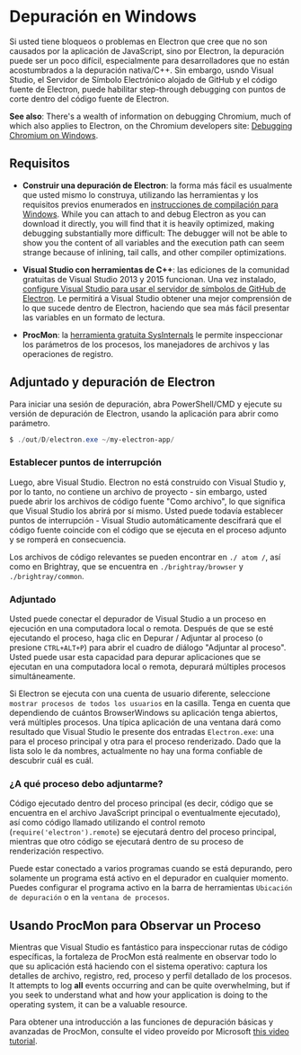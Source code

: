 # Depuración en Windows

Si usted tiene bloqueos o problemas en Electron que cree que no son causados ​​por la aplicación de JavaScript, sino por Electron, la depuración puede ser un poco difícil, especialmente para desarrolladores que no están acostumbrados a la depuración nativa/C++. Sin embargo, usndo Visual Studio, el Servidor de Símbolo Electrónico alojado de GitHub y el código fuente de Electron, puede habilitar step-through debugging con puntos de corte dentro del código fuente de Electron.

**See also**: There's a wealth of information on debugging Chromium, much of which also applies to Electron, on the Chromium developers site: [Debugging Chromium on Windows](https://www.chromium.org/developers/how-tos/debugging-on-windows).

## Requisitos

* **Construir una depuración de Electron**: la forma más fácil es usualmente que usted mismo lo construya, utilizando las herramientas y los requisitos previos enumerados en [instrucciones de compilación para Windows](build-instructions-windows.md). While you can attach to and debug Electron as you can download it directly, you will find that it is heavily optimized, making debugging substantially more difficult: The debugger will not be able to show you the content of all variables and the execution path can seem strange because of inlining, tail calls, and other compiler optimizations.

* **Visual Studio con herramientas de C++**: las ediciones de la comunidad gratuitas de Visual Studio 2013 y 2015 funcionan. Una vez instalado, [configure Visual Studio para usar el servidor de símbolos de GitHub de Electron](setting-up-symbol-server.md). Le permitirá a Visual Studio obtener una mejor comprensión de lo que sucede dentro de Electron, haciendo que sea más fácil presentar las variables en un formato de lectura.

* **ProcMon**: la [herramienta gratuita SysInternals](https://technet.microsoft.com/en-us/sysinternals/processmonitor.aspx) le permite inspeccionar los parámetros de los procesos, los manejadores de archivos y las operaciones de registro.

## Adjuntado y depuración de Electron

Para iniciar una sesión de depuración, abra PowerShell/CMD y ejecute su versión de depuración de Electron, usando la aplicación para abrir como parámetro.

```powershell
$ ./out/D/electron.exe ~/my-electron-app/
```

### Establecer puntos de interrupción

Luego, abre Visual Studio. Electron no está construido con Visual Studio y, por lo tanto, no contiene un archivo de proyecto - sin embargo, usted puede abrir los archivos de código fuente "Como archivo", lo que significa que Visual Studio los abrirá por sí mismo. Usted puede todavía establecer puntos de interrupción - Visual Studio automáticamente descifrará que el código fuente coincide con el código que se ejecuta en el proceso adjunto y se romperá en consecuencia.

Los archivos de código relevantes se pueden encontrar en `./ atom /`, así como en Brightray, que se encuentra en `./brightray/browser` y `./brightray/common`.

### Adjuntado

Usted puede conectar el depurador de Visual Studio a un proceso en ejecución en una computadora local o remota. Después de que se esté ejecutando el proceso, haga clic en Depurar / Adjuntar al proceso (o presione `CTRL+ALT+P`) para abrir el cuadro de diálogo "Adjuntar al proceso". Usted puede usar esta capacidad para depurar aplicaciones que se ejecutan en una computadora local o remota, depurará múltiples procesos simultáneamente.

Si Electron se ejecuta con una cuenta de usuario diferente, seleccione `mostrar procesos de todos los usuarios` en la casilla. Tenga en cuenta que dependiendo de cuántos BrowserWindows su aplicación tenga abiertos, verá múltiples procesos. Una típica aplicación de una ventana dará como resultado que Visual Studio le presente dos entradas `Electron.exe`: una para el proceso principal y otra para el proceso renderizado. Dado que la lista solo le da nombres, actualmente no hay una forma confiable de descubrir cuál es cuál.

### ¿A qué proceso debo adjuntarme?

Código ejecutado dentro del proceso principal (es decir, código que se encuentra en el archivo JavaScript principal o eventualmente ejecutado), así como código llamado utilizando el control remoto (`require('electron').remote`) se ejecutará dentro del proceso principal, mientras que otro código se ejecutará dentro de su proceso de renderización respectivo.

Puede estar conectado a varios programas cuando se está depurando, pero solamente un programa está activo en el depurador en cualquier momento. Puedes configurar el programa activo en la barra de herramientas `Ubicación de depuración` o en la `ventana de procesos`.

## Usando ProcMon para Observar un Proceso

Mientras que Visual Studio es fantástico para inspeccionar rutas de código específicas, la fortaleza de ProcMon está realmente en observar todo lo que su aplicación está haciendo con el sistema operativo: captura los detalles de archivo, registro, red, proceso y perfil detallado de los procesos. It attempts to log **all** events occurring and can be quite overwhelming, but if you seek to understand what and how your application is doing to the operating system, it can be a valuable resource.

Para obtener una introducción a las funciones de depuración básicas y avanzadas de ProcMon, consulte el video proveído por Microsoft [this video tutorial](https://channel9.msdn.com/shows/defrag-tools/defrag-tools-4-process-monitor).